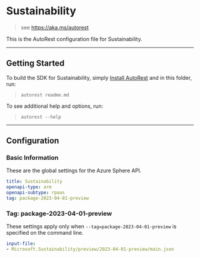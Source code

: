# Sustainability

> see https://aka.ms/autorest

This is the AutoRest configuration file for Sustainability.



---
## Getting Started
To build the SDK for Sustainability, simply [Install AutoRest](https://aka.ms/autorest/install) and in this folder, run:

> `autorest readme.md`

To see additional help and options, run:

> `autorest --help`
---

## Configuration


### Basic Information
These are the global settings for the Azure Sphere API.

``` yaml
title: Sustainability
openapi-type: arm
openapi-subtype: rpaas
tag: package-2023-04-01-preview
```

### Tag: package-2023-04-01-preview

These settings apply only when `--tag=package-2023-04-01-preview` is specified on the command line.

``` yaml $(tag) == 'package-2023-04-01-preview'
input-file:
- Microsoft.Sustainability/preview/2023-04-01-preview/main.json
```
